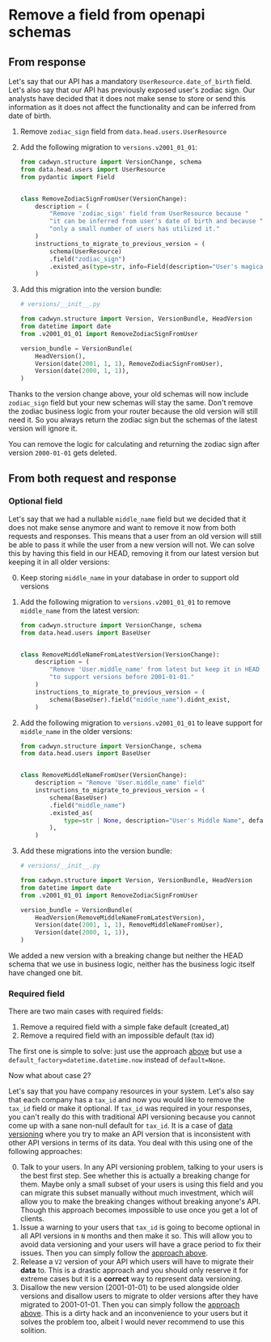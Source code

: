 # Remove a field from openapi schemas

## From response

Let's say that our API has a mandatory `UserResource.date_of_birth` field. Let's also say that our API has previously exposed user's zodiac sign. Our analysts have decided that it does not make sense to store or send this information as it does not affect the functionality and can be inferred from date of birth.

1. Remove `zodiac_sign` field from `data.head.users.UserResource`
2. Add the following migration to `versions.v2001_01_01`:

    ```python
    from cadwyn.structure import VersionChange, schema
    from data.head.users import UserResource
    from pydantic import Field


    class RemoveZodiacSignFromUser(VersionChange):
        description = (
            "Remove 'zodiac_sign' field from UserResource because "
            "it can be inferred from user's date of birth and because "
            "only a small number of users has utilized it."
        )
        instructions_to_migrate_to_previous_version = (
            schema(UserResource)
            .field("zodiac_sign")
            .existed_as(type=str, info=Field(description="User's magical sign")),
        )
    ```

3. Add this migration into the version bundle:

    ```python
    # versions/__init__.py

    from cadwyn.structure import Version, VersionBundle, HeadVersion
    from datetime import date
    from .v2001_01_01 import RemoveZodiacSignFromUser

    version_bundle = VersionBundle(
        HeadVersion(),
        Version(date(2001, 1, 1), RemoveZodiacSignFromUser),
        Version(date(2000, 1, 1)),
    )
    ```

Thanks to the version change above, your old schemas will now include `zodiac_sign` field but your new schemas will stay the same. Don't remove the zodiac business logic from your router because the old version will still need it. So you always return the zodiac sign but the schemas of the latest version will ignore it.

You can remove the logic for calculating and returning the zodiac sign after version `2000-01-01` gets deleted.

## From both request and response

### Optional field

Let's say that we had a nullable `middle_name` field but we decided that it does not make sense anymore and want to remove it now from both requests and responses. This means that a user from an old version will still be able to pass it while the user from a new version will not. We can solve this by having this field in our HEAD, removing it from our latest version but keeping it in all older versions:

0. Keep storing `middle_name` in your database in order to support old versions
1. Add the following migration to `versions.v2001_01_01` to remove `middle_name` from the latest version:

    ```python
    from cadwyn.structure import VersionChange, schema
    from data.head.users import BaseUser


    class RemoveMiddleNameFromLatestVersion(VersionChange):
        description = (
            "Remove 'User.middle_name' from latest but keep it in HEAD "
            "to support versions before 2001-01-01."
        )
        instructions_to_migrate_to_previous_version = (
            schema(BaseUser).field("middle_name").didnt_exist,
        )
    ```

2. Add the following migration to `versions.v2001_01_01` to leave support for `middle_name` in the older versions:

    ```python
    from cadwyn.structure import VersionChange, schema
    from data.head.users import BaseUser


    class RemoveMiddleNameFromUser(VersionChange):
        description = "Remove 'User.middle_name' field"
        instructions_to_migrate_to_previous_version = (
            schema(BaseUser)
            .field("middle_name")
            .existed_as(
                type=str | None, description="User's Middle Name", default=None
            ),
        )
    ```

3. Add these migrations into the version bundle:

    ```python
    # versions/__init__.py

    from cadwyn.structure import Version, VersionBundle, HeadVersion
    from datetime import date
    from .v2001_01_01 import RemoveZodiacSignFromUser

    version_bundle = VersionBundle(
        HeadVersion(RemoveMiddleNameFromLatestVersion),
        Version(date(2001, 1, 1), RemoveMiddleNameFromUser),
        Version(date(2000, 1, 1)),
    )
    ```

We added a new version with a breaking change but neither the HEAD schema that we use in business logic, neither has the business logic itself have changed one bit.

### Required field

There are two main cases with required fields:

1. Remove a required field with a simple fake default (created_at)
2. Remove a required field with an impossible default (tax id)

The first one is simple to solve: just use the approach [above](#optional-field) but use a `default_factory=datetime.datetime.now` instead of `default=None`.

Now what about case 2?

Let's say that you have company resources in your system. Let's also say that each company has a `tax_id` and now you would like to remove the `tax_id` field or make it optional. If `tax_id` was required in your responses, you can't really do this with traditional API versioning because you cannot come up with a sane non-null default for `tax_id`. It is a case of [data versioning](../../concepts/beware_of_data_versioning.md) where you try to make an API version that is inconsistent with other API versions in terms of its data. You deal with this using one of the following approaches:

0. Talk to your users. In any API versioning problem, talking to your users is the best first step. See whether this is actually a breaking change for them. Maybe only a small subset of your users is using this field and you can migrate this subset manually without much investment, which will allow you to make the breaking changes without breaking anyone's API. Though this approach becomes impossible to use once you get a lot of clients.
1. Issue a warning to your users that `tax_id` is going to become optional in all API versions in `N` months and then make it so. This will allow you to avoid data versioning and your users will have a grace period to fix their issues. Then you can simply follow the [approach above](#optional-field).
2. Release a `V2` version of your API which users will have to migrate their **data** to. This is a drastic approach and you should only reserve it for extreme cases but it is a **correct** way to represent data versioning.
3. Disallow the new version (2001-01-01) to be used alongside older versions and disallow users to migrate to older versions after they have migrated to 2001-01-01. Then you can simply follow the [approach above](#optional-field). This is a dirty hack and an inconvenience to your users but it solves the problem too, albeit I would never recommend to use this solition.
